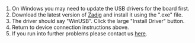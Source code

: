 1. On Windows you may need to update the USB drivers for the board first.
2. Download the latest version of [Zadig](https://zadig.akeo.ie/) and install it using the ".exe" file.
3. The driver should say "WinUSB". Click the large "Install Driver" button.
4. Return to device connection instructions above.
5. If you run into further problems please contact us [here](https://bodysynths.com/pages/contact).
